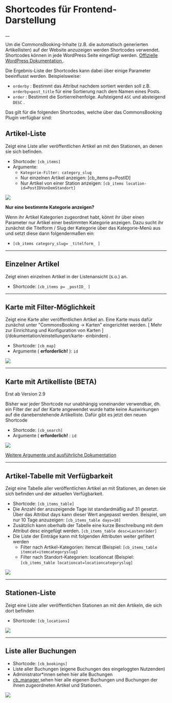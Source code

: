 #  Shortcodes für Frontend-Darstellung

__

Um die CommonsBooking-Inhalte (z.B. die automatisch generierten Artikellisten)
auf der Website anzuzeigen werden Shortcodes verwendet. Shortcodes können in
jede WordPress Seite eingefügt werden. [ Offizielle WordPress Dokumentation
](https://en.support.wordpress.com/shortcodes) .

Die Ergebnis-Liste der Shortcodes kann dabei über einige Parameter beeinflusst
werden. Beispielsweise:

  * ` orderby ` : Bestimmt das Attribut nachdem sortiert werden soll z.B. ` orderby=post_title ` für eine Sortierung nach dem Namen eines Posts.
  * ` order ` : Bestimmt die Sortierreihenfolge. Aufsteigend ` ASC ` und absteigend ` DESC ` .

Das gilt für die folgenden Shortcodes, welche über das CommonsBooking Plugin
verfügbar sind:

##  Artikel-Liste

Zeigt eine Liste aller veröffentlichen Artikel an mit den Stationen, an denen
sie sich befinden.

  * Shortcode: ` [cb_items] `
  * Argumente:
    * ` Kategorie-Filter: category_slug `
    * Nur einzelnen Artikel anzeigen: [cb_items p=PostID]
    * Nur Artikel von einer Station anzeigen: `[cb_items location-id=PostIDVonDemStandort]`

![](/img/shortcode-cb-items.png)

**Nur eine bestimmte Kategorie anzeigen?**

Wenn ihr Artikel Kategorien zugeordnet habt, könnt ihr über einen Parameter
nur Artikel einer bestimmten Kategorie anzeigen. Dazu sucht ihr zunächst die
Titelform / Slug der Kategorie über das Kategorie-Menü aus und setzt diese
dann folgendermaßen ein:

  * `[cb_items category_slug= _titelform_ ]`

* * *

##  Einzelner Artikel

Zeigt einen einzelnen Artikel in der Listenansicht (s.o.) an.

* Shortcode: `[cb_items p= _postID_ ]`

* * *

##  Karte mit Filter-Möglichkeit

Zeigt eine Karte aller veröffentlichen Artikel an. Eine Karte muss dafür
zunächst unter "CommonsBooking -> Karten" eingerichtet werden. [ Mehr zur
Einrichtung und Konfiguration von Karten ](/dokumentation/einstellungen/karte-
einbinden) .

  * Shortcode: ` [cb_map] `
  * Argumente ( **erforderlich!** ): ` id `

![](/img/shortcode-cb-map.png)

* * *

##  Karte mit Artikelliste (BETA)

Erst ab Version 2.9

Bisher war jeder Shortcode nur unabhängig voneinander verwendbar, dh. ein
Filter der auf der Karte angewendet wurde hatte keine Auswirkungen auf die
danebenstehende Artikelliste. Dafür gibt es jetzt den neuen Shortcode

  * Shortcode: ` [cb_search] `
  * Argumente ( **erforderlich!** : ` id `

![](/img/shortcode-cb-search-map.png)

[ Weitere Argumente und ausführliche Dokumentation
](/dokumentation/einstellungen/neues-frontend-beta)

* * *

##  Artikel-Tabelle mit Verfügbarkeit

Zeigt eine Tabelle aller veröffentlichen Artikel an mit Stationen, an denen
sie sich befinden und der aktuellen Verfügbarkeit.

  * Shortcode: ` [cb_items_table] `
  * Die Anzahl der anzuzeigende Tage ist standardmäßig auf 31 gesetzt. Über das Attribut days kann dieser Wert angepasst werden. Beispiel, um nur 10 Tage anzuzeigen: ` [cb_items_table days=10] `
  * Zusätzlich kann oberhalb der Tabelle eine kurze Beschreibung mit dem Attribut desc eingefügt werden. ` [cb_items_table desc=Lastenräder] `
  * Die Liste der Einträge kann mit folgenden Attributen weiter gefiltert werden
    * Filter nach Artikel-Kategorien: itemcat (Beispiel: ` [cb_items_table itemcat=itemcategoryslug] `
    * Filter nach Standort-Kategorien: locationcat (Beispiel: ` [cb_items_table locationcat=locationcategoryslug] `

![](/img/shortcode-cb-items-table.png)

* * *

##  Stationen-Liste

Zeigt eine Liste aller veröffentlichen Stationen an mit den Artikeln, die sich
dort befinden

  * Shortcode: `[cb_locations]`

![](/img/shortcode-cb-locations.png)

* * *

##  Liste aller Buchungen

  * Shortcode: `[cb_bookings]`
  * Liste aller Buchungen (eigene Buchungen des eingeloggten Nutzenden)
  * Administrator*innen sehen hier alle Buchungen
  * [ cb_manager ](/dokumentation/grundlagen/rechte-des-commonsbooking-manager) sehen hier alle eigenen Buchungen und Buchungen der ihnen zugeordneten Artikel und Stationen.

![](/img/shortcode-cb-bookings.png)

